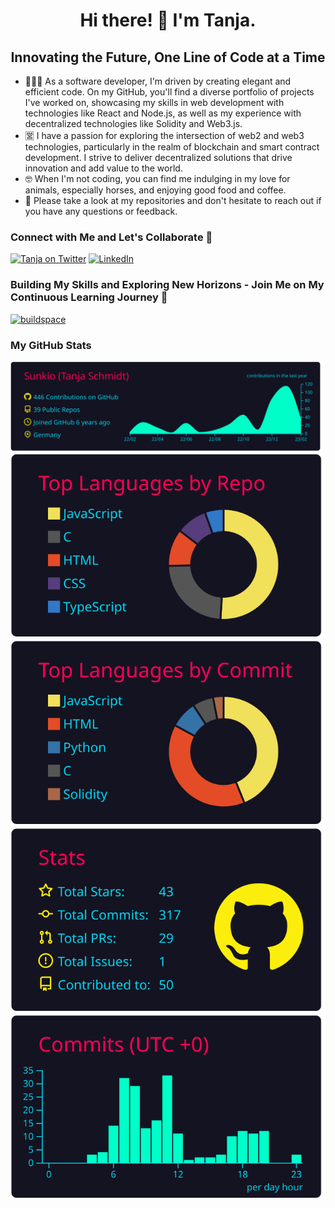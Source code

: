 <!-- [![](https://github.com/Sunkio/Sunkio/blob/main/tanja-schmidt_software-engineer.gif)](https://www.linkedin.com/in/tanja-schmidt-667a36122/) -->

<h1 align="center">Hi there! 👋 I'm Tanja.</h1>
<h2 align="center">Innovating the Future, One Line of Code at a Time</h2>

- 👩🏻‍💻 As a software developer, I'm driven by creating elegant and efficient code. On my GitHub, you'll find a diverse portfolio of projects I've worked on, showcasing my skills in web development with technologies like React and Node.js, as well as my experience with decentralized technologies like Solidity and Web3.js.
- 🈺 I have a passion for exploring the intersection of web2 and web3 technologies, particularly in the realm of blockchain and smart contract development. I strive to deliver decentralized solutions that drive innovation and add value to the world.
- 🤓 When I'm not coding, you can find me indulging in my love for animals, especially horses, and enjoying good food and coffee.
- 👀 Please take a look at my repositories and don't hesitate to reach out if you have any questions or feedback.

<h3 align="left">Connect with Me and Let's Collaborate 🤝</h3>

[<img alt="Tanja on Twitter" src="https://img.shields.io/badge/Twitter-1DA1F2?style=for-the-badge&logo=twitter&logoColor=white"/>](https://twitter.com/tanja_codes) [![LinkedIn](https://img.shields.io/badge/-LinkedIn-0e76a8?style=for-the-badge&logo=linkedin&logoColor=white)](https://www.linkedin.com/in/tanja-schmidt-dev) 

<h3 align="left">Building My Skills and Exploring New Horizons - Join Me on My Continuous Learning Journey 🚀</h3>

[![buildspace](https://img.shields.io/badge/%F0%9F%A6%84-BUILDSPACE-585858?style=for-the-badge&labelColor=585858)](https://buildspace.so/@tanja)

<!--
[![LinkedIn](https://img.shields.io/badge/-LinkedIn-0e76a8?style=flat-square&logo=linkedin&logoColor=white)](https://www.linkedin.com/in/tanja-schmidt-667a36122/)
[![buildspace](https://img.shields.io/badge/%F0%9F%A6%84-buildspace-E641F6)](https://buildspace.so/@tanja) -->
<!-- [![Docker Hub](https://img.shields.io/badge/-Docker%20Hub-0db7ed?style=flat-square&logo=docker&logoColor=white)](https://hub.docker.com/u/) -->
<!-- [![Personal Website](https://img.shields.io/badge/-Personal%20Website-f8f8fa?style=flat-square)](https://tanjasportfolio.com) -->

<h3 align="left">My GitHub Stats</h3>

![](https://raw.githubusercontent.com/Sunkio/Sunkio/main/profile-summary-card-output/2077/0-profile-details.svg)
![](https://raw.githubusercontent.com/Sunkio/Sunkio/main/profile-summary-card-output/2077/1-repos-per-language.svg) ![](https://raw.githubusercontent.com/Sunkio/Sunkio/main/profile-summary-card-output/2077/2-most-commit-language.svg)
![](https://raw.githubusercontent.com/Sunkio/Sunkio/main/profile-summary-card-output/2077/3-stats.svg) ![](https://raw.githubusercontent.com/Sunkio/Sunkio/main/profile-summary-card-output/2077/4-productive-time.svg)


<!--
- 🔭 I’m currently working on ...
- 🌱 I’m currently learning ...
- 👯 I’m looking to collaborate on ...
- 🤔 I’m looking for help with ...
- 💬 Ask me about ...
- 📫 How to reach me: ...
- 😄 Pronouns: ...
- ⚡ Fun fact: ...
-->
